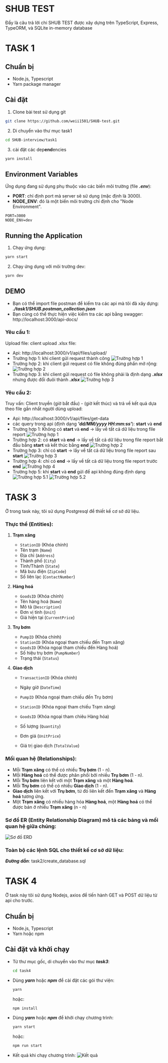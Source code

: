 <!-- tutorial -->
# SHUB TEST


Đầy là câu trả lời chi SHUB TEST được xây dựng trên TypeScript, Express, TypeORM, và SQLite in-memory database

# TASK 1

## Chuẩn bị

- Node.js, Typescript
- Yarn package manager

## Cài đặt

1. Clone bài test sử dụng git

```bash
git clone https://github.com/weii1501/SHUB-test.git
```

2. Di chuyển vào thư mục task1
```bash
cd SHUB-interview/task1
```

3. cài đặt các dep**end**encies
```bash
yarn install
```

## Environment Variables
Ứng dụng đang sử dụng phụ thuộc vào các biến môi trường (file ***.env***):
- **PORT**: chỉ định port mà server sẽ sử dụng (mặc định là 3000).
- **NODE_ENV**: đó là một biến môi trường chỉ định cho "Node Environment".
```env
PORT=3000
NODE_ENV=dev
```

## Running the Application
1. Chạy ứng dụng:
```bash
yarn start
```
2. Chạy ứng dụng với môi trường dev:
```bash
yarn dev
```

<!-- ## Running Tests
1. Run the tests using Jest
```bash
yarn test
```
2. Run the tests using Postman
- You can use the TodoList.postman_collection.json file to import into Postman for testing. -->


<!-- ## How to Run the Application with Docker
1. Build and run the Docker container
- Use Docker Compose to build and run the application:
```bash 
docker-compose up --build
```

2. Access the application
- Once the container is successfully **start**ed, open your browser and navigate to:
```bash
http://localhost:7979
```

3. Stop the application
- To stop the container, press `Ctrl + C` in the terminal where Docker Compose is running, or use the following command:
```bash
docker-compose down
``` -->

<!-- 4. File Structure
- `Dockerfile`: Defines how to build the Docker image for the application.
- `docker-compose.yml`: Defines the Docker services and how they interact.
- `.dockerignore`: Lists the files and directories to be ignored when building the Docker image. -->

## DEMO
- Bạn có thể import file postman để kiểm tra các api mà tôi đã xây dựng: ***./task1/SHUB.postman_collection.json***
- Bạn cũng có thể thực hiện việc kiểm tra các api bằng swagger: http://localhost:3000/api-docs/
### Yêu cầu 1: 
Upload file: client upload .xlsx file:
- Api: http://localhost:3000/v1/api/files/upload/
- Trường hợp 1: khi client gửi request thành công
![Trường hợp 1](./task1/docs/images/api1_task1_3.png)
- Trường hợp 2: khi client gửi request có file không đúng phần mở rộng:
![Trường hợp 2](./task1/docs/images/api1_task1_1.png)
- Trường hợp 3: khi client gửi request có file không phải là định dạng ***.xlsx*** nhưng được đổi đuôi thành ***.xlsx***
![Trường hợp 3](./task1/docs/images/api1_task1_2.png)

### Yêu cầu 2: 

Truy vấn: Client truyền (giờ bắt đầu) - (giờ kết thúc) và trả về kết quả dựa theo file gần nhất người dùng upload:

- Api: http://localhost:3000/v1/api/files/get-data
- các query trong api (định dạng ***'dd/MM/yyyy HH:mm:ss'***): **start** và **end**
- Trường hợp 1: Không có **start** và **end** -> lấy về tất cả dữ liệu trong file report
![Trường hợp 1](./task1/docs/images/api2_task1_1.png)
- Trường hợp 2: có **start** và **end** -> lấy về tất cả dữ liệu trong file report bắt đầu bằng **start** và kết thúc bằng **end**
![Trường hợp 2](./task1/docs/images/api2_task1_2.png)
- Trường hợp 3: chỉ có **start** -> lấy về tất cả dữ liệu trong file report sau **start**
![Trường hợp 3](./task1/docs/images/api2_task1_3.png)
- Trường hợp 4: chỉ có **end** -> lấy về tất cả dữ liệu trong file report trước **end**
![Trường hợp 4](./task1/docs/images/api2_task1_4.png)
- Trường hợp 5: khi **start** và **end** gửi để api không đúng định dạng
![Trường hợp 5.1](./task1/docs/images/api2_task1_5.1.png)
![Trường hợp 5.2](./task1/docs/images/api2_task1_5.2.png)


# TASK 3
Ở trong task này, tôi sử dụng Postgresql để thiết kế cơ sở dữ liệu.
### Thực thể (Entities):

1. **Trạm xăng**
   - `StationID` (Khóa chính)
   - Tên trạm (`Name`)
   - Địa chỉ (`Address`)
   - Thành phố (`City`)
   - Tỉnh/Thành (`State`)
   - Mã bưu điện (`ZipCode`)
   - Số liên lạc (`ContactNumber`)

2. **Hàng hoá**
   - `GoodsID` (Khóa chính)
   - Tên hàng hoá (`Name`)
   - Mô tả (`Description`)
   - Đơn vị tính (`Unit`)
   - Giá hiện tại (`CurrentPrice`)

3. **Trụ bơm**
   - `PumpID` (Khóa chính)
   - `StationID` (Khóa ngoại tham chiếu đến Trạm xăng)
   - `GoodsID` (Khóa ngoại tham chiếu đến Hàng hoá)
   - Số hiệu trụ bơm (`PumpNumber`)
   - Trạng thái (`Status`)

4. **Giao dịch**
   - `TransactionID` (Khóa chính)
   - Ngày giờ (`DateTime`)
   - `PumpID` (Khóa ngoại tham chiếu đến Trụ bơm)
   - `StationID` (Khóa ngoại tham chiếu Trạm xăng)
   - `GoodsID` (Khóa ngoại tham chiêu Hàng hóa)

   - Số lượng (`Quantity`)
   - Đơn giá (`UnitPrice`)
   - Giá trị giao dịch (`TotalValue`)

### Mối quan hệ (Relationships):

- Mỗi **Trạm xăng** có thể có nhiều **Trụ bơm** (1 - n).
- Mỗi **Hàng hoá** có thể được phân phối bởi nhiều **Trụ bơm** (1 - n).
- Mỗi **Trụ bơm** liên kết với một **Trạm xăng** và một **Hàng hoá**.
- Mỗi **Trụ bơm** có thể có nhiều **Giao dịch** (1 - n).
- **Giao dịch** liên kết với **Trụ bơm**, từ đó liên kết đến **Trạm xăng** và **Hàng hoá** tương ứng.
- Một **Trạm xăng** có nhiều hàng hóa **Hàng hoá**, một **Hàng hoá** có thể được bán ở nhiều **Trạm xăng** (n - n)


### Sơ đồ ER (Entity Relationship Diagram) mô tả các bảng và mối quan hệ giữa chúng:
![Sơ đồ ERD](./task3/docs/images/erd.png)
### Toàn bộ các lệnh SQL cho thiết kế cơ sở dữ liệu:
***Đường dẫn***: task2/create_database.sql

# TASK 4
Ở task này tôi sử dụng Nodejs, axios để tiến hành GET và POST dữ liệu từ api cho trước. 
## Chuẩn bị

- Node.js, Typescript
- Yarn hoặc npm

## Cài đặt và khởi chạy

- Từ thư mục gốc, di chuyển vào thư mục ***task3***:
    ```bash
    cd task4
    ```
- Dùng  ***yarn*** hoặc ***npm*** để cài đặt các gói thư viện:
    ```bash
    yarn
    ```
    hoặc:
    ```bash
    npm install
    ```
- Dùng  ***yarn*** hoặc ***npm*** để khởi chạy chương trình:
    ```bash
    yarn start
    ```
    hoặc:
    ```bash
    npm run start
    ```
- Kết quả khi chạy chương trình:
![Kết quả](./task4/docs/images/result.png)



